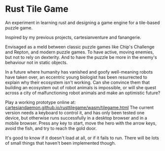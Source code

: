 # Rust Tile Game

An experiment in learning rust and designing a game engine for a tile-based puzzle game.

Inspired by my previous projects, cartesianventure and fanangerie.

Envisaged as a meld between classic puzzle games like Chip's Challenge and Repton, and modern puzzle games. To have active, moving enemies, but not to rely on dexterity. And to have the puzzle be more in the enemy's behaviour not in static objects.

In a future where humanity has vanished and goofy well-meaning robots have taken over, an eccentric young biologist has been resurrected to explain why their ecosystem isn't working. Can she convince them that building an ecosystem out of robot animals is impossible, or will she quest across a city of malfunctioning robot animals and make an optimistic future?

Play a working prototype online at: <a href=https://cartesiandaemon.github.io/rusttilegame/wasm/tilegame.html>cartesiandaemon.github.io/rusttilegame/wasm/tilegame.html</a> The current version needs a keyboard to control it, and has only been tested one device, but otherwise runs successfully in a desktop browser and in a mobile browser. Press any key to start, move the hero with the arrow keys, avoid the fish, and try to reach the gold door.

It's good to know if it doesn't load at all, or if it fails to run. There will be lots of small things that haven't been implemented though.